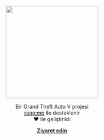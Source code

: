<p align="center">
  <a href="https://roleworld.io">
    <img src="https://i.imgur.com/pKXVb38.png" width="250" />
  </a>
</p>


<p align="center">
  Bir Grand Theft Auto V projesi <br>
  <a href = "https://rage.mp/">rage:mp</a> ile desteklenir<br>
  ❤️ ile geliştirildi
</p>

<p align="center">
  <a href="https://roleworld.io"><strong>Ziyaret edin</strong></a>
</p>
